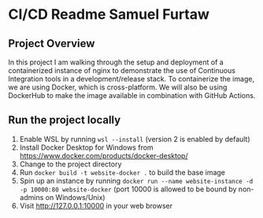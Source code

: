 # CI/CD Readme Samuel Furtaw

## Project Overview

In this project I am walking through the setup and deployment of a containerized instance of nginx to demonstrate the use of Continuous Integration tools in a development/release stack. To containerize the image, we are using Docker, which is cross-platform. We will also be using DockerHub to make the image available in combination with GitHub Actions.

## Run the project locally

1. Enable WSL by running `wsl --install` (version 2 is enabled by default)
2. Install Docker Desktop for Windows from <https://www.docker.com/products/docker-desktop/>
3. Change to the project directory
4. Run `docker build -t website-docker .` to build the base image
5. Spin up an instance by running `docker run --name website-instance -d -p 10000:80 website-docker` (port 10000 is allowed to be bound by non-admins on Windows/Unix)
6. Visit <http://127.0.0.1:10000> in your web browser
